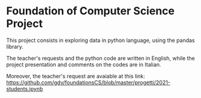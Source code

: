# Foundation of Computer Science Project
This project consists in exploring data in python language, using the pandas library.

The teacher's requests and the python code are written in English, while the project presentation and comments on the codes are in Italian.

Moreover, the teacher's request are avaiable at this link: https://github.com/gdv/foundationsCS/blob/master/progetti/2021-students.ipynb
